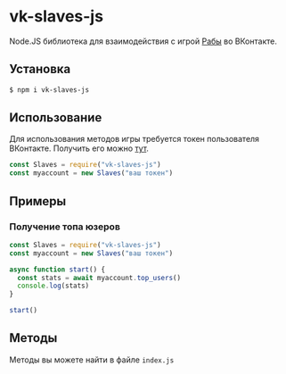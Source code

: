 # vk-slaves-js
Node.JS библиотека для взаимодействия с игрой [Рабы](https://vk.com/app7794757) во ВКонтакте.

## Установка
```bash
$ npm i vk-slaves-js
```

## Использование
Для использования методов игры требуется токен пользователя ВКонтакте. Получить его можно [тут](http://vkhost.github.io/).
```javascript
const Slaves = require("vk-slaves-js")
const myaccount = new Slaves("ваш токен")
```
## Примеры
### Получение топа юзеров
```javascript 
const Slaves = require("vk-slaves-js")
const myaccount = new Slaves("ваш токен")

async function start() {
  const stats = await myaccount.top_users()
  console.log(stats)
}

start()
```

## Методы
Методы вы можете найти в файле ```index.js```
